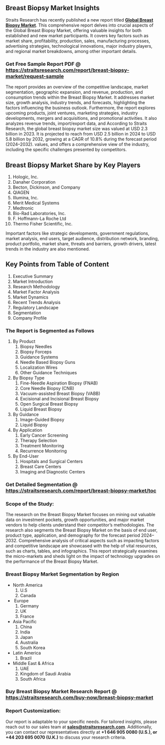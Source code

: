 <h2>Breast Biopsy Market Insights</h2>
<p>Straits Research has recently published a new report titled <strong><a href=https://straitsresearch.com/report/breast-biopsy-market>Global Breast Biopsy Market</a></strong>. This comprehensive report delves into crucial aspects of the Global Breast Biopsy Market, offering valuable insights for both established and new market participants. It covers key factors such as market share, profitability, production, sales, manufacturing processes, advertising strategies, technological innovations, major industry players, and regional market breakdowns, among other important details.</p>
<h3><strong>Get Free Sample Report PDF @ <a href=https://straitsresearch.com/report/breast-biopsy-market/request-sample>https://straitsresearch.com/report/breast-biopsy-market/request-sample</a></strong></h3>
<p>The report provides an overview of the competitive landscape, market segmentation, geographic expansion, and revenue, production, and consumption trends within the Breast Biopsy Market. It addresses market size, growth analysis, industry trends, and forecasts, highlighting the factors influencing the business outlook. Furthermore, the report explores upcoming products, joint ventures, marketing strategies, industry developments, mergers and acquisitions, and promotional activities. It also analyzes revenue trends, import/export data, and According to Straits Research, the global breast biopsy market size was valued at USD 2.3 billion in 2023. It is projected to reach from USD 2.5 billion in 2024 to USD 5.8 billion by 2032, growing at a CAGR of 10.8% during the forecast period (2024–2032). values, and offers a comprehensive view of the industry, including the specific challenges presented by competitors.</p>
<h2><strong>Breast Biopsy Market Share by Key Players</strong></h2>
<p><ol>
<li>Hologic, Inc.</li>
<li>Danaher Corporation</li>
<li>Becton, Dickinson, and Company</li>
<li>QIAGEN</li>
<li>Illumina, Inc.</li>
<li>Merit Medical Systems</li>
<li>Medtronic</li>
<li>Bio-Rad Laboratories, Inc.</li>
<li>F. Hoffmann-La Roche Ltd</li>
<li>Thermo Fisher Scientific, Inc.</li>
</ol></p>
<p>Important factors like strategic developments, government regulations, market analysis, end users, target audience, distribution network, branding, product portfolio, market share, threats and barriers, growth drivers, latest trends in the industry are also mentioned.</p>
<h2><strong>Key Points from Table of Content</strong></h2>
<ol>
<li>Executive Summary</li>
<li>Market Introduction</li>
<li>Research Methodology</li>
<li>Market Factor Analysis</li>
<li>Market Dynamics</li>
<li>Recent Trends Analysis</li>
<li>Regulatory Landscape</li>
<li>Segmentation</li>
<li>Company Profile</li>
</ol>
<h3>The Report is Segmented as Follows</h3>
<p><ol>
<li>By Product
<ol>
<li>Biopsy Needles</li>
<li>Biopsy Forceps</li>
<li>Guidance Systems</li>
<li>Needle Based Biopsy Guns</li>
<li>Localization Wires</li>
<li>Other Guidance Techniques</li>
</ol>
</li>
<li>By Biopsy Type
<ol>
<li>Fine-Needle Aspiration Biopsy (FNAB)</li>
<li>Core Needle Biopsy (CNB)</li>
<li>Vacuum-assisted Breast Biopsy (VABB)</li>
<li>Excisional and Incisional Breast Biopsy</li>
<li>Open Surgical Breast Biopsy</li>
<li>Liquid Breast Biopsy</li>
</ol>
</li>
<li>By Guidance
<ol>
<li>Image-Guided Biopsy</li>
<li>Liquid Biopsy</li>
</ol>
</li>
<li>By Application
<ol>
<li>Early Cancer Screening</li>
<li>Therapy Selection</li>
<li>Treatment Monitoring</li>
<li>Recurrence Monitoring</li>
</ol>
</li>
<li>By End-User
<ol>
<li>Hospitals and Surgical Centers</li>
<li>Breast Care Centers</li>
<li>Imaging and Diagnostic Centers</li>
</ol>
</li>
</ol></p>
<h3><strong>Get Detailed Segmentation @ <a href=https://straitsresearch.com/report/breast-biopsy-market/toc>https://straitsresearch.com/report/breast-biopsy-market/toc</a></strong></h3>
<h3><strong>Scope of the Study:</strong></h3>
<p>The research on the Breast Biopsy Market focuses on mining out valuable data on investment pockets, growth opportunities, and major market vendors to help clients understand their competitor&rsquo;s methodologies. The research also segments the Breast Biopsy Market on the basis of end user, product type, application, and demography for the forecast period 2024&ndash;2032. Comprehensive analysis of critical aspects such as impacting factors and competitive landscape are showcased with the help of vital resources, such as charts, tables, and infographics. This report strategically examines the micro-markets and sheds light on the impact of technology upgrades on the performance of the Breast Biopsy Market.</p>
<h3>Breast Biopsy Market Segmentation by Region</h3>
<ul>
<li>North America
<ol>
<li>U.S</li>
<li>Canada</li>
</ol>
</li>
<li>&nbsp;Europe
<ol>
<li>Germany</li>
<li>UK</li>
<li>France</li>
</ol>
</li>
<li>Asia Pacific
<ol>
<li>China</li>
<li>India</li>
<li>Japan</li>
<li>Australia</li>
<li>South Korea</li>
</ol>
</li>
<li>Latin America
<ol>
<li>Brazil</li>
</ol>
</li>
<li>Middle East &amp; Africa
<ol>
<li>UAE</li>
<li>Kingdom of Saudi Arabia</li>
<li>South Africa</li>
</ol>
</li>
</ul>
<h3><strong>Buy Breast Biopsy Market Research Report @ <a href=https://straitsresearch.com/buy-now/breast-biopsy-market>https://straitsresearch.com/buy-now/breast-biopsy-market</a></strong></h3>
<h3>Report Customization:</h3>
<p>Our report is adaptable to your specific needs. For tailored insights, please reach out to our sales team at <strong><a href=mailto:sales@straitsresearch.com>sales@straitsresearch.com</a></strong>. Additionally, you can contact our representatives directly at <strong>+1 646 905 0080 (U.S.), or +44 203 695 0070 (U.K.)</strong> to discuss your research criteria.</p>
